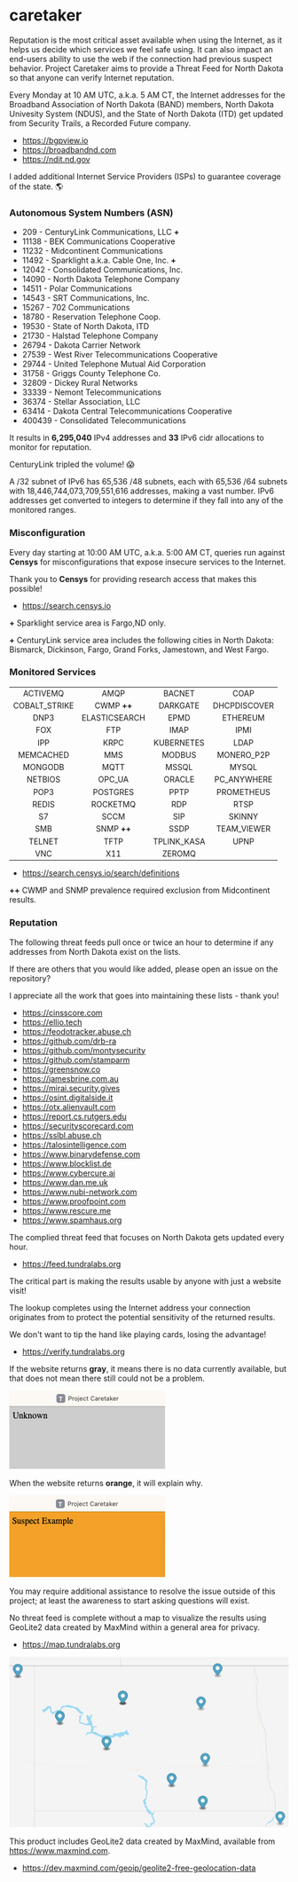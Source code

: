 # caretaker

Reputation is the most critical asset available when using the Internet, as it helps us decide which services we feel safe using. It can also impact an end-users ability to use the web if the connection had previous suspect behavior. Project Caretaker aims to provide a Threat Feed for North Dakota so that anyone can verify Internet reputation.

Every Monday at 10 AM UTC, a.k.a. 5 AM CT, the Internet addresses for the Broadband Association of North Dakota (BAND) members, North Dakota Univesity System (NDUS), and the State of North Dakota (ITD) get updated from Security Trails, a Recorded Future company.

- https://bgpview.io
- https://broadbandnd.com
- https://ndit.nd.gov

I added additional Internet Service Providers (ISPs) to guarantee coverage of the state. :earth_americas:

### Autonomous System Numbers (ASN)
- 209 - CenturyLink Communications, LLC **+**
- 11138 - BEK Communications Cooperative
- 11232 - Midcontinent Communications
- 11492 - Sparklight a.k.a. Cable One, Inc. **+**
- 12042 - Consolidated Communications, Inc.
- 14090 - North Dakota Telephone Company
- 14511 - Polar Communications
- 14543 - SRT Communications, Inc.
- 15267 - 702 Communications
- 18780 - Reservation Telephone Coop.
- 19530 - State of North Dakota, ITD
- 21730 - Halstad Telephone Company
- 26794 - Dakota Carrier Network
- 27539 - West River Telecommunications Cooperative
- 29744 - United Telephone Mutual Aid Corporation
- 31758 - Griggs County Telephone Co.
- 32809 - Dickey Rural Networks
- 33339 - Nemont Telecommunications
- 36374 - Stellar Association, LLC
- 63414 - Dakota Central Telecommunications Cooperative
- 400439 - Consolidated Telecommunications

It results in **6,295,040** IPv4 addresses and **33** IPv6 cidr allocations to monitor for reputation. 

CenturyLink tripled the volume! :scream:

A /32 subnet of IPv6 has 65,536 /48 subnets, each with 65,536 /64 subnets with 18,446,744,073,709,551,616 addresses, making a vast number. IPv6 addresses get converted to integers to determine if they fall into any of the monitored ranges.

### Misconfiguration

Every day starting at 10:00 AM UTC, a.k.a. 5:00 AM CT, queries run against **Censys** for misconfigurations that expose insecure services to the Internet. 

Thank you to **Censys** for providing research access that makes this possible!

- https://search.censys.io

**+** Sparklight service area is Fargo,ND only.

**+** CenturyLink service area includes the following cities in North Dakota: Bismarck, Dickinson, Fargo, Grand Forks, Jamestown, and West Fargo.

### Monitored Services

|     |     |     |     |
|:---:|:---:|:---:|:---:|
| ACTIVEMQ | AMQP | BACNET |COAP |
| COBALT_STRIKE | CWMP **++** | DARKGATE | DHCPDISCOVER |
| DNP3 | ELASTICSEARCH | EPMD | ETHEREUM |
| FOX | FTP | IMAP | IPMI |
| IPP | KRPC | KUBERNETES | LDAP |
| MEMCACHED | MMS | MODBUS | MONERO_P2P |
| MONGODB | MQTT | MSSQL | MYSQL |
| NETBIOS | OPC_UA | ORACLE | PC_ANYWHERE |
| POP3 | POSTGRES | PPTP | PROMETHEUS |
| REDIS | ROCKETMQ | RDP | RTSP |
| S7 | SCCM | SIP | SKINNY |
| SMB | SNMP **++** | SSDP |TEAM_VIEWER |
| TELNET | TFTP | TPLINK_KASA | UPNP |
| VNC | X11 | ZEROMQ | |

- https://search.censys.io/search/definitions

**++** CWMP and SNMP prevalence required exclusion from Midcontinent results.

### Reputation

The following threat feeds pull once or twice an hour to determine if any addresses from North Dakota exist on the lists. 

If there are others that you would like added, please open an issue on the repository?

I appreciate all the work that goes into maintaining these lists - thank you!

- https://cinsscore.com
- https://ellio.tech
- https://feodotracker.abuse.ch
- https://github.com/drb-ra
- https://github.com/montysecurity
- https://github.com/stamparm
- https://greensnow.co
- https://jamesbrine.com.au
- https://mirai.security.gives
- https://osint.digitalside.it
- https://otx.alienvault.com
- https://report.cs.rutgers.edu
- https://securityscorecard.com
- https://sslbl.abuse.ch
- https://talosintelligence.com
- https://www.binarydefense.com
- https://www.blocklist.de
- https://www.cybercure.ai
- https://www.dan.me.uk
- https://www.nubi-network.com
- https://www.proofpoint.com
- https://www.rescure.me
- https://www.spamhaus.org

The complied threat feed that focuses on North Dakota gets updated every hour.

- https://feed.tundralabs.org

The critical part is making the results usable by anyone with just a website visit!

The lookup completes using the Internet address your connection originates from to protect the potential sensitivity of the returned results.

We don't want to tip the hand like playing cards, losing the advantage!

- https://verify.tundralabs.org

If the website returns **gray**, it means there is no data currently available, but that does not mean there still could not be a problem. 

![Project Caretaker Unknown Alert](UNKNOWN.PNG)

When the website returns **orange**, it will explain why.

![Project Caretaker Suspect Alert](SUSPECT.PNG)

You may require additional assistance to resolve the issue outside of this project; at least the awareness to start asking questions will exist.

No threat feed is complete without a map to visualize the results using GeoLite2 data created by MaxMind within a general area for privacy.

- https://map.tundralabs.org

![Project Caretaker Map](MAP.PNG)

This product includes GeoLite2 data created by MaxMind, available from https://www.maxmind.com.

- https://dev.maxmind.com/geoip/geolite2-free-geolocation-data
